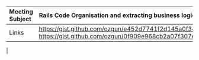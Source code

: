 
| Meeting Subject | Rails Code Organisation and extracting business logic |
|:--|--|
| Links | https://gist.github.com/ozgun/e452d7741f2d145a0f34 https://gist.github.com/ozgun/0f909e968cb2a07f307e |
|
